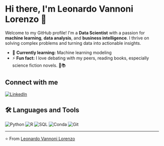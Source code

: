 # Hi there, I'm Leonardo Vannoni Lorenzo 👋

Welcome to my GitHub profile! I'm a **Data Scientist** with a passion for **machine learning**, **data analysis**, and **business intelligence**. I thrive on solving complex problems and turning data into actionable insights. 

- 🌱 **Currently learning:** Machine learning modeling
- ⚡ **Fun fact:** I love debating with my peers, reading books, especially science fiction novels. 🚀📚

## Connect with me
[![LinkedIn](https://img.shields.io/badge/LinkedIn-Connect-blue?style=for-the-badge&logo=linkedin)](https://www.linkedin.com/in/leonardo-vannoni-lorenzo-055760322/)

## 🛠️ Languages and Tools
<p>
  <img src="https://img.shields.io/badge/-Python-000?&logo=Python" alt="Python">
  <img src="https://img.shields.io/badge/-R-000?&logo=R" alt="R">
  <img src="https://img.shields.io/badge/-SQL-000?&logo=Microsoft-SQL-Server" alt="SQL">
  <img src="https://img.shields.io/badge/-Conda-000?&logo=Anaconda" alt="Conda">
  <img src="https://img.shields.io/badge/-Git-000?&logo=Git" alt="Git">
</p>

---

⭐️ From [Leonardo Vannoni Lorenzo](https://github.com/Emileo12)
